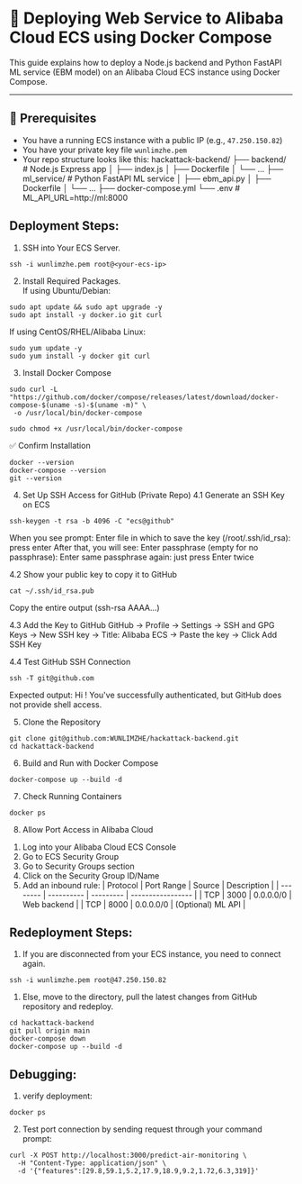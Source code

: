# 🚀 Deploying Web Service to Alibaba Cloud ECS using Docker Compose

This guide explains how to deploy a Node.js backend and Python FastAPI ML service (EBM model) on an Alibaba Cloud ECS instance using Docker Compose.

---

## 🧾 Prerequisites

- You have a running ECS instance with a public IP (e.g., `47.250.150.82`)
- You have your private key file `wunlimzhe.pem`
- Your repo structure looks like this:
hackattack-backend/
├── backend/ # Node.js Express app
│ ├── index.js
│ ├── Dockerfile
│ └── ...
├── ml_service/ # Python FastAPI ML service
│ ├── ebm_api.py
│ ├── Dockerfile
│ └── ...
├── docker-compose.yml
└── .env # ML_API_URL=http://ml:8000

## Deployment Steps:
1. SSH into Your ECS Server.<br/>
```
ssh -i wunlimzhe.pem root@<your-ecs-ip>
```

2. Install Required Packages.<br/>
If using Ubuntu/Debian:
```
sudo apt update && sudo apt upgrade -y
sudo apt install -y docker.io git curl
```
If using CentOS/RHEL/Alibaba Linux:
```
sudo yum update -y
sudo yum install -y docker git curl
```

3. Install Docker Compose
```
sudo curl -L "https://github.com/docker/compose/releases/latest/download/docker-compose-$(uname -s)-$(uname -m)" \
 -o /usr/local/bin/docker-compose

sudo chmod +x /usr/local/bin/docker-compose
```

✅ Confirm Installation
```
docker --version
docker-compose --version
git --version
```

4. Set Up SSH Access for GitHub (Private Repo)
4.1 Generate an SSH Key on ECS
```
ssh-keygen -t rsa -b 4096 -C "ecs@github"
```
When you see prompt: Enter file in which to save the key (/root/.ssh/id_rsa):
press enter
After that, you will see:
Enter passphrase (empty for no passphrase):
Enter same passphrase again:
just press Enter twice

4.2 Show your public key to copy it to GitHub
```
cat ~/.ssh/id_rsa.pub
```
Copy the entire output (ssh-rsa AAAA...)

4.3 Add the Key to GitHub
GitHub → Profile → Settings → SSH and GPG Keys -> New SSH key -> Title: Alibaba ECS -> Paste the key -> Click Add SSH Key

4.4 Test GitHub SSH Connection
```
ssh -T git@github.com
```
Expected output:
Hi <your-username>! You've successfully authenticated, but GitHub does not provide shell access.

5. Clone the Repository
```
git clone git@github.com:WUNLIMZHE/hackattack-backend.git
cd hackattack-backend
```

6. Build and Run with Docker Compose
```
docker-compose up --build -d
```

7. Check Running Containers
```
docker ps
```

8. Allow Port Access in Alibaba Cloud
  1) Log into your Alibaba Cloud ECS Console
  2) Go to ECS Security Group
  3) Go to Security Groups section
  4) Click on the Security Group ID/Name
  5) Add an inbound rule:
| Protocol | Port Range | Source    | Description       |
| -------- | ---------- | --------- | ----------------- |
| TCP      | 3000       | 0.0.0.0/0 | Web backend       |
| TCP      | 8000       | 0.0.0.0/0 | (Optional) ML API |

## Redeployment Steps:
1. If you are disconnected from your ECS instance, you need to connect again.
```
ssh -i wunlimzhe.pem root@47.250.150.82
```
1. Else, move to the directory, pull the latest changes from GitHub repository and redeploy.
```
cd hackattack-backend
git pull origin main
docker-compose down
docker-compose up --build -d
```

## Debugging:
1. verify deployment: 
```
docker ps
```
2. Test port connection by sending request through your command prompt:
```
curl -X POST http://localhost:3000/predict-air-monitoring \
  -H "Content-Type: application/json" \
  -d '{"features":[29.8,59.1,5.2,17.9,18.9,9.2,1.72,6.3,319]}'
```